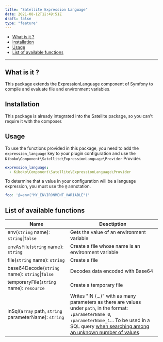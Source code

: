 ```yaml
---
title: "Satellite Expression Language"
date: 2021-08-12T12:49:51Z
draft: false
type: "feature"
---
```


- [What is it ?](#what-is-it-)
- [Installation](#installation)
- [Usage](#usage)
- [List of available functions](#list-of-available-functions)

---

## What is it ?

This package extends the ExpressionLanguage component of Symfony to compile and evaluate file and environment variables.

## Installation

This package is already integrated into the Satellite package, so you can't require it with the composer.

## Usage

To use the functions provided in this package, you need to add the `expression_language` key to your plugin configuration
and use the `Kiboko\Component\Satellite\ExpressionLanguage\Provider` Provider.

```yaml
expression_language:
  - Kiboko\Component\Satellite\ExpressionLanguage\Provider
```

To determine that a value in your configuration will be a language expression, you must use the `@` annotation.

```yaml
foo: '@=env("MY_ENVIRONMENT_VARIABLE")'
```

## List of available functions

| Name                                                  | Desctiption                                                                                                                                                                                                                                                                          |
|-------------------------------------------------------|--------------------------------------------------------------------------------------------------------------------------------------------------------------------------------------------------------------------------------------------------------------------------------------|
| env(`string` name): `string`&vert;`false`             | Gets the value of an environment variable                                                                                                                                                                                                                                            |
| envAsFile(`string` name): `string`                    | Create a file whose name is an environment variable                                                                                                                                                                                                                                  |
| file(`string` name): `string`                         | Create a file                                                                                                                                                                                                                                                                        |
| base64Decode(`string` name): `string`&vert;`false`    | Decodes data encoded with Base64                                                                                                                                                                                                                                                     |
| temporaryFile(`string` name): `resource`              | Create a temporary file                                                                                                                                                                                                                                                              |
| inSql(`array` path, `string` parameterName): `string` | Writes "IN (...)" with as many parameters as there are values under `path`, in the format: `:parameterName_0`, `:parameterName_1`... To be used in a SQL query [when searching among an unknown number of values](../../../connectivity/sql/#using-an-unknown-number-of-parameters). |
